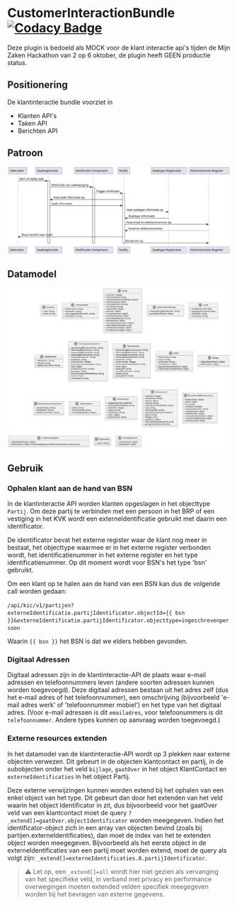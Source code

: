 # CustomerInteractionBundle [![Codacy Badge](https://app.codacy.com/project/badge/Grade/980ea2efc85a427ea909518f29506ff6)](https://app.codacy.com/gh/CommonGateway/CustomerInteractionBundle/dashboard?utm_source=gh\&utm_medium=referral\&utm_content=\&utm_campaign=Badge_grade)

Deze plugin is bedoeld als MOCK voor de klant interactie api's tijden de Mijn Zaken Hackathon van 2 op 6 oktober, de plugin heeft GEEN productie status.

## Positionering

De klantinteractie bundle voorziet in

* Klanten API's
* Taken API
* Berichten API

## Patroon

![Sequence Diagram](https://raw.githubusercontent.com/CommonGateway/CustomerInteractionBundle/main/docs/mijnzaken_sequence_diagram.svg "Sequence Diagram")

## Datamodel

![Datamodel](https://raw.githubusercontent.com/CommonGateway/CustomerInteractionBundle/main/docs/schema/all_classes.svg "Datamodel")

## Gebruik

### Ophalen klant aan de hand van BSN

In de klantinteractie API worden klanten opgeslagen in het objecttype `Partij`. Om deze partij te verbinden met een persoon in het BRP of een vestiging in het KVK wordt een externeIdentificatie gebruikt met daarin een identificator.

De identificator bevat het externe register waar de klant nog meer in bestaat, het objecttype waarmee er in het externe register verbonden wordt, het identificatienummer in het externe register en het type identificatienummer.
Op dit moment wordt voor BSN's het type 'bsn' gebruikt.

Om een klant op te halen aan de hand van een BSN kan dus de volgende call worden gedaan:

`/api/kic/v1/partijen?externeIdentificatie.partijIdentificator.objectId={{ bsn }}&externeIdentificatie.partijIdentificator.objecttype=ingeschrevenpersoon`

Waarin `{{ bsn }}` het BSN is dat we elders hebben gevonden.

### Digitaal Adressen

Digitaal adressen zijn in de klantinteractie-API de plaats waar e-mail adressen en telefoonnummers leven (andere soorten adressen kunnen worden toegevoegd).
Deze digitaal adressen bestaan uit het adres zelf (dus het e-mail adres of het telefoonnummer), een omschrijving (bijvoorbeeld 'e-mail adres werk' of 'telefoonnummer mobiel') en
het type van het digitaal adres. (Voor e-mail adressen is dit `emailadres`, voor telefoonummers is dit `telefoonnummer`. Andere types kunnen op aanvraag worden toegevoegd.)

### Externe resources extenden

In het datamodel van de klantinteractie-API wordt op 3 plekken naar externe objecten verwezen. Dit gebeurt in de objecten klantcontact en partij, in de subobjecten onder het veld `bijlage`, `gaatOver` in het object KlantContact en `externeIdentificaties` in het object Partij.

Deze externe verwijzingen kunnen worden extend bij het ophalen van een enkel object van het type. Dit gebeurt dan door het extenden van het veld waarin het object Identificator in zit, dus bijvoorbeeld voor het gaatOver veld van een klantcontact moet de query `?_extend[]=gaatOver.objectIdentificator` worden meegegeven. Indien het identificator-object zich in een array van objecten bevind (zoals bij partijen.externeIdentificaties), dan moet de index van het te extenden object worden meegegeven.
Bijvoorbeeld als het eerste object in de externeIdentificaties van een partij moet worden extend, moet de query als volgt zijn: `_extend[]=externeIdentificaties.0.partijIdentificator`.

> :warning: Let op, een `_extend[]=all` wordt hier niet gezien als vervanging van het specifieke veld, in verband met privacy en performance overwegingen moeten extended velden specifiek meegegeven worden bij het bevragen van externe gegevens.
